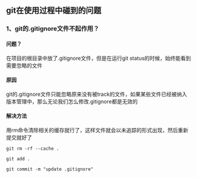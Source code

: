## git在使用过程中碰到的问题

### 1、git的.gitignore文件不起作用？

#### 问题？
在项目的根目录中放了.gitignore文件，但是在运行git status的时候，始终能看到需要忽略的文件

#### 原因
git的.gitignore文件只能忽略原来没有被track的文件，如果某些文件已经被纳入版本管理中，那么无论我们怎么修改.gitignore都是无效的

#### 解决方法
用rm命令清除相关的缓存就行了，这样文件就会以未追踪的形式出现，然后重新提交就好了

``` 
git rm -rf --cache .
 
git add .

git commit -m "update .gitignore"

```